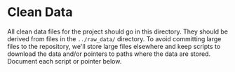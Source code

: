# Clean Data

All clean data files for the project should go in this directory. They should be derived from files in the `../raw_data/` directory. To avoid committing large files to the repository, we'll store large files elsewhere and keep scripts to download the data and/or pointers to paths where the data are stored. Document each script or pointer below.

